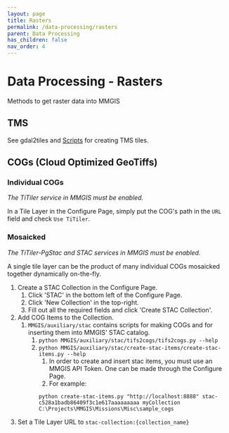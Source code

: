 ```yaml
---
layout: page
title: Rasters
permalink: /data-processing/rasters
parent: Data Processing
has_children: false
nav_order: 4
---
```


# Data Processing - Rasters

Methods to get raster data into MMGIS

## TMS

See gdal2tiles and [Scripts](/scripts) for creating TMS tiles.

## COGs (Cloud Optimized GeoTiffs)

### Individual COGs

_The TiTiler service in MMGIS must be enabled._

In a Tile Layer in the Configure Page, simply put the COG's path in the `URL` field and check `Use TiTiler`.

### Mosaicked

_The TiTiler-PgStac and STAC services in MMGIS must be enabled._

A single tile layer can be the product of many individual COGs mosaicked together dynamically on-the-fly.

1. Create a STAC Collection in the Configure Page.
   1. Click 'STAC' in the bottom left of the Configure Page.
   2. Click 'New Collection' in the top-right.
   3. Fill out all the required fields and click 'Create STAC Collection'.
1. Add COG Items to the Collection.
   1. `MMGIS/auxiliary/stac` contains scripts for making COGs and for inserting them into MMGIS' STAC catalog.
      1. `python MMGIS/auxiliary/stac/tifs2cogs/tifs2cogs.py --help`
      1. `python MMGIS/auxiliary/stac/create-stac-items/create-stac-items.py --help`
         1. In order to create and insert stac items, you must use an MMGIS API Token. One can be made through the Configure Page.
         1. For example:
         ```
         python create-stac-items.py "http://localhost:8888" stac-c528a1badb86409f3c1e617aaaaaaaaa myCollection C:\Projects\MMGIS\Missions\Misc\sample_cogs
         ```
1. Set a Tile Layer URL to `stac-collection:{collection_name}`
